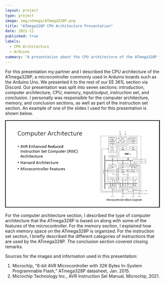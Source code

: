 ```yaml
---
layout: project
type: project
image: img/atmega/ATmega328P.png
title: "ATmega328P CPU Architecture Presentation"
date: 2021-11
published: true
labels:
  - CPU Architecture
  - Arduino
summary: "A presentation about the CPU architecture of the ATmega328P for the class EE 361L. "
---
```


For this presentation my partner and I described the CPU architecture of the ATmega328P, a microcontroller commonly used in Arduino boards such as the Arduino Uno. We presented it to the rest of our EE 361L section via Discord. Our presentation was split into seven sections: introduction, computer architecture, CPU, memory, input/output, instruction set, and conclusion. I personally was responsible for the computer architecture, memory, and conclusion sections, as well as part of the instruction set section. An example of one of the slides I used for this presentation is shown below.

<img class="img-fluid" src="../img/atmega/CPUArcPresentationExample.PNG">

For the computer architecture section, I described the type of computer architecture that the ATmega328P is based on along with some of the features of the microcontroller. For the memory section, I explained how each memory space on the ATmega328P is organized. For the instruction set section, I briefly described the different categories of instructions that are used by the ATmega328P. The conclusion section covered closing remarks.

Sources for the images and information used in this presentation:
1. Microchip, “8-bit AVR Microcontroller with 32K Bytes In-System Programmable Flash,“ ATmega328P datasheet, Jan. 2015.
2. Microchip Technology Inc., AVR Instruction Set Manual, Microchip, 2021.
